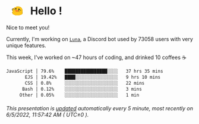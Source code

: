 <h1>   <img src="./spoinky.gif" style="vertical-align:middle;" width="30px">   Hello ! </h1>

Nice to meet you!

Currently, I'm working on <a href='https://github.com/Asgarrrr/Luna'>`Luna`</a>, a Discord bot used by 73058 users with very unique features.

This week, I've worked on ~47 hours of coding, and drinked 10 coffees ☕

```
JavaScript │ 79.6%    ████████████████░░░░   37 hrs 35 mins
       EJS │ 19.42%   ████░░░░░░░░░░░░░░░░   9 hrs 10 mins
       CSS │ 0.8%     ░░░░░░░░░░░░░░░░░░░░   22 mins
      Bash │ 0.12%    ░░░░░░░░░░░░░░░░░░░░   3 mins
     Other │ 0.05%    ░░░░░░░░░░░░░░░░░░░░   1 min
```

###### This presentation is [updated](https://github.com/Asgarrrr) automatically every 5 minute, most recently on 6/5/2022, 11:57:42 AM ( UTC±0 ).